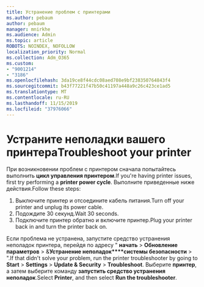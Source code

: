 ```yaml
---
title: Устранение проблем с принтерами
ms.author: pebaum
author: pebaum
manager: mnirkhe
ms.audience: Admin
ms.topic: article
ROBOTS: NOINDEX, NOFOLLOW
localization_priority: Normal
ms.collection: Adm_O365
ms.custom:
- "9001214"
- "3186"
ms.openlocfilehash: 3da19ce8f44cdc08aed708e9bf238350764843f4
ms.sourcegitcommit: b43f77221f47b50c41197a448a9c26c423ce1ad5
ms.translationtype: MT
ms.contentlocale: ru-RU
ms.lasthandoff: 11/15/2019
ms.locfileid: "37976066"
---
```

# <a name="troubleshoot-your-printer"></a><span data-ttu-id="b8ddf-102">Устраните неполадки вашего принтера</span><span class="sxs-lookup"><span data-stu-id="b8ddf-102">Troubleshoot your printer</span></span>

<span data-ttu-id="b8ddf-103">При возникновении проблем с принтером сначала попытайтесь выполнить **цикл управления принтером**.</span><span class="sxs-lookup"><span data-stu-id="b8ddf-103">If you're having printer issues, first try performing a **printer power cycle**.</span></span> <span data-ttu-id="b8ddf-104">Выполните приведенные ниже действия.</span><span class="sxs-lookup"><span data-stu-id="b8ddf-104">Follow these steps:</span></span>

1. <span data-ttu-id="b8ddf-105">Выключите принтер и отсоедините кабель питания.</span><span class="sxs-lookup"><span data-stu-id="b8ddf-105">Turn off your printer and unplug its power cable.</span></span>
2. <span data-ttu-id="b8ddf-106">Подождите 30 секунд.</span><span class="sxs-lookup"><span data-stu-id="b8ddf-106">Wait 30 seconds.</span></span>
3. <span data-ttu-id="b8ddf-107">Подключите принтер обратно и включите принтер.</span><span class="sxs-lookup"><span data-stu-id="b8ddf-107">Plug your printer back in and turn the printer back on.</span></span>

<span data-ttu-id="b8ddf-108">Если проблема не устранена, запустите средство устранения неполадок принтера, перейдя по адресу " **начать** > **Обновление параметров** > &**Устранение неполадок\*\*\*\*системы безопасности** > ".</span><span class="sxs-lookup"><span data-stu-id="b8ddf-108">If that didn't solve your problem, run the printer troubleshooter by going to **Start** > **Settings** > **Update & Security** > **Troubleshoot**.</span></span> <span data-ttu-id="b8ddf-109">Выберите **принтер**, а затем выберите команду **запустить средство устранения неполадок**.</span><span class="sxs-lookup"><span data-stu-id="b8ddf-109">Select **Printer**, and then select **Run the troubleshooter**.</span></span>